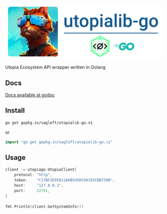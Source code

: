 
![logo](https://github.com/Sagleft/utopialib-go/raw/master/logo.png)

Utopia Ecosystem API wrapper written in Golang

Docs
-----

[Docs available at godoc](https://godoc.org/gopkg.in/sagleft/utopialib-go.v1)

Install
-----

```bash
go get gopkg.in/sagleft/utopialib-go.v1
```

or

```go
import "go get gopkg.in/sagleft/utopialib-go.v1"
```

Usage
-----

```go
client := utopiago.UtopiaClient{
	protocol: "http",
	token:    "C17BF2E95821A6B545DC9A193CBB750B",
	host:     "127.0.0.1",
	port:     22791,
}

fmt.Println(client.GetSystemInfo())
```
